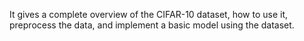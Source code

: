 It gives a complete overview of the CIFAR-10 dataset, how to use it, preprocess the data, and implement a basic model using the dataset. 
